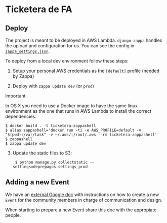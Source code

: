 # Ticketera de FA

## Deploy

The project is meant to be deployed in AWS Lambda. `django-zappa` handles the
upload and configuration for us. You can see the config in
[`zappa_settings.json`](zappa_settings.json).

To deploy from a local dev environment follow these steps:

1. Setup your personal AWS credentials as the `[default]` profile (needed by
   Zappa)

2. Deploy with `zappa update dev` (or `prod`)

  > [!IMPORTANT]  
  > In OS X you need to use a Docker image to have the same linux environment
  > as the one that runs in AWS Lambda to install the correct dependencies.
  >
  > ```
  > $ docker build . -t ticketera-zappashell
  > $ alias zappashell='docker run -ti -e AWS_PROFILE=default -v "$(pwd):/var/task" -v ~/.aws/:/root/.aws --rm ticketera-zappashell'
  > $ zappashell
  > $ zappa update dev
  > ```

3. Update the static files to S3:

        $ python manage.py collectstatic --settings=deprepagos.settings_prod

## Adding a new Event

We have an [external Google
doc](https://docs.google.com/document/d/1_8NBQMMYZ68ABRQs2Fy-BX296OZnTdzzGWp6yNr_KEU/edit)
with instructions on how to create a new `Event` for the community members in
charge of communication and design.

When starting to prepare a new Event share this doc with the appropiate people.
